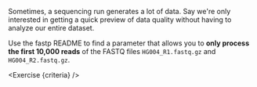 <script>
// Solution:
//    fastp --in1 HG004_R1.fastq.gz --in2 HG004_R2.fastq.gz --reads_to_process 10000

import Link from "$components/Link.svelte";
import Exercise from "$components/Exercise.svelte";

let criteria = [
{
	name: "You ran <code>fastp</code> on only the first 10,000 reads",
	checks: [{
		type: "file",
		path: "fastp.json",
		action: "contents",
		commandExpected: "fastp --in1 HG004_R1.fastq.gz --in2 HG004_R2.fastq.gz --reads_to_process 10000 --html /tmp/__fastp.html --json /tmp/__fastp.json; jq '.summary' /tmp/__fastp.json",
		commandObserved: "jq '.summary' fastp.json"
	}]
}];
</script>

Sometimes, a sequencing run generates a lot of data. Say we're only interested in getting a quick preview of data quality without having to analyze our entire dataset.

Use the <Link href="https://github.com/OpenGene/fastp/tree/v0.20.1#all-options">fastp README</Link> to find a parameter that allows you to **only process the first 10,000 reads** of the FASTQ files `HG004_R1.fastq.gz` and `HG004_R2.fastq.gz`.

<Exercise {criteria} />
